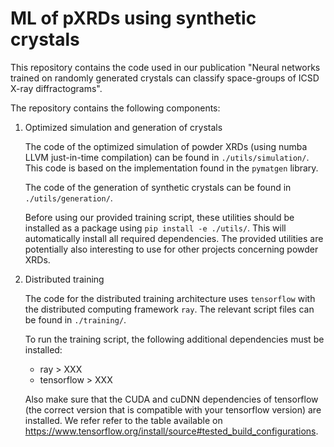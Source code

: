 # ML of pXRDs using synthetic crystals

This repository contains the code used in our publication "Neural networks
trained on randomly generated crystals can classify space-groups of ICSD X-ray
diffractograms".

The repository contains the following components:

1. Optimized simulation and generation of crystals

    The code of the optimized simulation of powder XRDs (using numba LLVM
    just-in-time compilation) can be found in `./utils/simulation/`. This code
    is based on the implementation found in the `pymatgen` library.

    The code of the generation of synthetic crystals can be found in
    `./utils/generation/`.

    Before using our provided training script, these utilities should be
    installed as a package using `pip install -e ./utils/`. This will
    automatically install all required dependencies. The provided utilities are
    potentially also interesting to use for other projects concerning powder
    XRDs.

2. Distributed training

    The code for the distributed training architecture uses `tensorflow` with
    the distributed computing framework `ray`. The relevant script files can be
    found in `./training/`.

    To run the training script, the following additional dependencies must be
    installed:

    - ray > XXX
    - tensorflow > XXX

    Also make sure that the CUDA and cuDNN dependencies of tensorflow (the
    correct version that is compatible with your tensorflow version) are
    installed. We refer refer to the table available on
    https://www.tensorflow.org/install/source#tested_build_configurations.